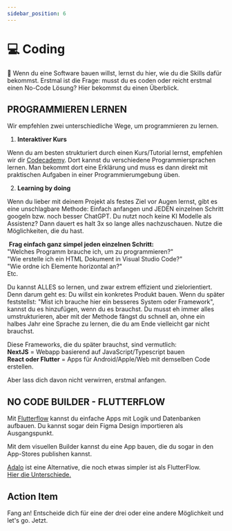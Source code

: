 ```yaml
---
sidebar_position: 6
---
```


# 💻 Coding


<Callout>
  🤯 Wenn du eine Software bauen willst, lernst du hier, wie du die Skills dafür bekommst.
</Callout>
<Spacer/>
Erstmal ist die Frage: musst du es coden oder reicht erstmal einen No-Code Lösung? Hier bekommst du einen Überblick.

## PROGRAMMIEREN LERNEN

Wir empfehlen zwei unterschiedliche Wege, um programmieren zu lernen.

1. **Interaktiver Kurs**

Wenn du am besten strukturiert durch einen Kurs/Tutorial lernst, empfehlen wir dir <ins>[Codecademy](codecademy.com/)</ins>. Dort kannst du verschiedene Programmiersprachen lernen. Man bekommt dort eine Erklärung und muss es dann direkt mit praktischen Aufgaben in einer Programmierumgebung üben.


2. **Learning by doing**

Wenn du lieber mit deinem Projekt als festes Ziel vor Augen lernst, gibt es eine unschlagbare Methode: Einfach anfangen und JEDEN einzelnen Schritt googeln bzw. noch besser ChatGPT. Du nutzt noch keine KI Modelle als Assistenz? Dann dauert es halt 3x so lange alles nachzuschauen. Nutze die Möglichkeiten, die du hast.


‍
**Frag einfach ganz simpel jeden einzelnen Schritt:**\
"Welches Programm brauche ich, um zu programmieren?"\
"Wie erstelle ich ein HTML Dokument in Visual Studio Code?"\
"Wie ordne ich Elemente horizontal an?"\
Etc.

Du kannst ALLES so lernen, und zwar extrem effizient und zielorientiert. Denn darum geht es: Du willst ein konkretes Produkt bauen. Wenn du später feststellst: "Mist ich brauche hier ein besseres System oder Framework", kannst du es hinzufügen, wenn du es brauchst. Du musst eh immer alles umstrukturieren, aber mit der Methode fängst du schnell an, ohne ein halbes Jahr eine Sprache zu lernen, die du am Ende vielleicht gar nicht brauchst.

Diese Frameworks, die du später brauchst, sind vermutlich:\
**NextJS** = Webapp basierend auf JavaScript/Typescript bauen\
**‍React oder Flutter** = Apps für Android/Apple/Web mit demselben Code erstellen.

Aber lass dich davon nicht verwirren, erstmal anfangen.

## NO CODE BUILDER - FLUTTERFLOW

Mit <ins>[Flutterflow](https://flutterflow.io/)</ins> kannst du einfache Apps mit Logik und Datenbanken aufbauen. Du kannst sogar dein Figma Design importieren als Ausgangspunkt.

Mit dem visuellen Builder kannst du eine App bauen, die du sogar in den App-Stores publishen kannst.

<ins>[Adalo](https://www.adalo.com/)</ins> ist eine Alternative, die noch etwas simpler ist als FlutterFlow.\
<ins>[Hier die Unterschiede.](https://www.youtube.com/watch?v=HNwSEo0PBQ4)</ins>



## Action Item

Fang an! Entscheide dich für eine der drei oder eine andere Möglichkeit und let's go. Jetzt.

